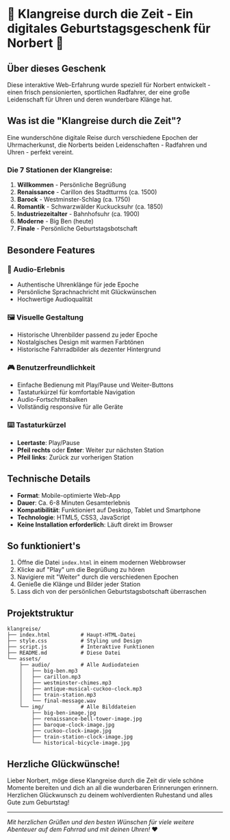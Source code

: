 # 🎉 Klangreise durch die Zeit - Ein digitales Geburtstagsgeschenk für Norbert 🎉

## Über dieses Geschenk

Diese interaktive Web-Erfahrung wurde speziell für Norbert entwickelt - einen frisch pensionierten, sportlichen Radfahrer, der eine große Leidenschaft für Uhren und deren wunderbare Klänge hat.

## Was ist die "Klangreise durch die Zeit"?

Eine wunderschöne digitale Reise durch verschiedene Epochen der Uhrmacherkunst, die Norberts beiden Leidenschaften - Radfahren und Uhren - perfekt vereint.

### Die 7 Stationen der Klangreise:

1. **Willkommen** - Persönliche Begrüßung
2. **Renaissance** - Carillon des Stadtturms (ca. 1500)
3. **Barock** - Westminster-Schlag (ca. 1750)
4. **Romantik** - Schwarzwälder Kuckucksuhr (ca. 1850)
5. **Industriezeitalter** - Bahnhofsuhr (ca. 1900)
6. **Moderne** - Big Ben (heute)
7. **Finale** - Persönliche Geburtstagsbotschaft

## Besondere Features

### 🎵 Audio-Erlebnis
- Authentische Uhrenklänge für jede Epoche
- Persönliche Sprachnachricht mit Glückwünschen
- Hochwertige Audioqualität

### 🖼️ Visuelle Gestaltung
- Historische Uhrenbilder passend zu jeder Epoche
- Nostalgisches Design mit warmen Farbtönen
- Historische Fahrradbilder als dezenter Hintergrund

### 🎮 Benutzerfreundlichkeit
- Einfache Bedienung mit Play/Pause und Weiter-Buttons
- Tastaturkürzel für komfortable Navigation
- Audio-Fortschrittsbalken
- Vollständig responsive für alle Geräte

### ⌨️ Tastaturkürzel
- **Leertaste**: Play/Pause
- **Pfeil rechts** oder **Enter**: Weiter zur nächsten Station
- **Pfeil links**: Zurück zur vorherigen Station

## Technische Details

- **Format**: Mobile-optimierte Web-App
- **Dauer**: Ca. 6-8 Minuten Gesamterlebnis
- **Kompatibilität**: Funktioniert auf Desktop, Tablet und Smartphone
- **Technologie**: HTML5, CSS3, JavaScript
- **Keine Installation erforderlich**: Läuft direkt im Browser

## So funktioniert's

1. Öffne die Datei `index.html` in einem modernen Webbrowser
2. Klicke auf "Play" um die Begrüßung zu hören
3. Navigiere mit "Weiter" durch die verschiedenen Epochen
4. Genieße die Klänge und Bilder jeder Station
5. Lass dich von der persönlichen Geburtstagsbotschaft überraschen

## Projektstruktur

```
klangreise/
├── index.html          # Haupt-HTML-Datei
├── style.css           # Styling und Design
├── script.js           # Interaktive Funktionen
├── README.md           # Diese Datei
└── assets/
    ├── audio/          # Alle Audiodateien
    │   ├── big-ben.mp3
    │   ├── carillon.mp3
    │   ├── westminster-chimes.mp3
    │   ├── antique-musical-cuckoo-clock.mp3
    │   ├── train-station.mp3
    │   └── final-message.wav
    └── img/            # Alle Bilddateien
        ├── big-ben-image.jpg
        ├── renaissance-bell-tower-image.jpg
        ├── baroque-clock-image.jpg
        ├── cuckoo-clock-image.jpg
        ├── train-station-clock-image.jpg
        └── historical-bicycle-image.jpg
```

## Herzliche Glückwünsche!

Lieber Norbert, möge diese Klangreise durch die Zeit dir viele schöne Momente bereiten und dich an all die wunderbaren Erinnerungen erinnern. Herzlichen Glückwunsch zu deinem wohlverdienten Ruhestand und alles Gute zum Geburtstag!

---

*Mit herzlichen Grüßen und den besten Wünschen für viele weitere Abenteuer auf dem Fahrrad und mit deinen Uhren!* ❤️

